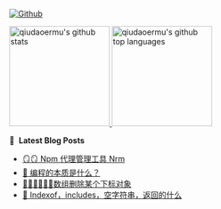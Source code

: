 [![Github](https://img.shields.io/github/followers/qiudaoermu?label=Follow&style=social)](https://github.com/qiudaoermu)

<a href="https://github.com/qiudaoermu">
  <img height="180em" src="https://github-readme-stats.vercel.app/api?username=qiudaoermu&show_icons=true&count_private=true" alt="qiudaoermu's github stats" />
  <img height="180em" src="https://github-readme-stats.vercel.app/api/top-langs/?username=qiudaoermu&layout=compact" alt="qiudaoermu's github top languages" />
</a>
<br/>

<!--
** qiudaoermu / qiudaoermu ** is a ✨ _special_ ✨ repository because its`README.md`(this file) appears on your GitHub profile.

Here are some ideas to get you started:

  - 🔭 I’m currently working on ...
- 🌱 I’m currently learning ...
- 👯 I’m looking to collaborate on ...
- 🤔 I’m looking for help with ...
- 💬 Ask me about ...
- 📫 How to reach me: ...
- 😄 Pronouns: ...
- ⚡ Fun fact: ...
-->

📕 &nbsp;**Latest Blog Posts**

<!-- BLOG-POST-LIST:START -->
- [🪞🪞 Npm 代理管理工具    Nrm](https://qiudaoermu.github.io//2021/10/29/npm-%E4%BB%A3%E7%90%86%E7%AE%A1%E7%90%86%E5%B7%A5%E5%85%B7-nrm/)
- [🧬 编程的本质是什么？](https://qiudaoermu.github.io//2021/10/29/%E7%BC%96%E7%A8%8B%E7%9A%84%E6%9C%AC%E8%B4%A8%E6%98%AF%E4%BB%80%E4%B9%88/)
- [🦽🦼🦼🦽🦼🦽数组删除某个下标对象](https://qiudaoermu.github.io//2021/10/29/%E6%95%B0%E7%BB%84%E5%88%A0%E9%99%A4%E6%9F%90%E4%B8%AA%E4%B8%8B%E6%A0%87%E5%AF%B9%E8%B1%A1/)
- [🦕 Indexof，includes，空字符串，返回的什么](https://qiudaoermu.github.io//2021/10/29/indexOf-includes-%E7%A9%BA%E5%AD%97%E7%AC%A6%E4%B8%B2-%E8%BF%94%E5%9B%9E%E7%9A%84%E4%BB%80%E4%B9%88/)
<!-- BLOG-POST-LIST:END -->



